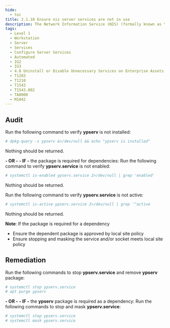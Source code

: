 ```yaml
---
hide:
  - toc
title: 2.1.10 Ensure nis server services are not in use
description: The Network Information Service (NIS) (formally known as Yellow Pages) is a clientserver directory service protocol for distributing system configuration files. The NIS server is a collection of programs that allow for the distribution of configuration files.
tags:
  - Level 1
  - Workstation
  - Server
  - Services
  - Configure Server Services
  - Automated
  - IG2
  - IG3
  - 4.8 Uninstall or Disable Unnecessary Services on Enterprise Assets and Software
  - T1203
  - T1210
  - T1543
  - T1543.002
  - TA0008
  - M1042
---
```


## Audit
Run the following command to verify **ypserv** is not installed:
```bash
# dpkg-query -s ypserv &>/dev/null && echo "ypserv is installed"
```
Nothing should be returned.

**- OR -**
**- IF -** the package is required for dependencies:
Run the following command to verify **ypserv.service** is not enabled:
```bash
# systemctl is-enabled ypserv.service 2>/dev/null | grep 'enabled'
```
Nothing should be returned.

Run the following command to verify **ypserv.service** is not active:
```bash
# systemctl is-active ypserv.service 2>/dev/null | grep '^active
```
Nothing should be returned.

**Note**: If the package is required for a dependency
- Ensure the dependent package is approved by local site policy
- Ensure stopping and masking the service and/or socket meets local site policy

## Remediation
Run the following commands to stop **ypserv.service** and remove **ypserv** package:
```bash
# systemctl stop ypserv.service
# apt purge ypserv
```

**- OR -**
**- IF -** the **ypserv** package is required as a dependency:
Run the following commands to stop and mask **ypserv.service**:
```bash
# systemctl stop ypserv.service
# systemctl mask ypserv.service
```
